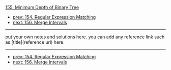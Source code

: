 [155. Minimum Depth of Binary Tree](http://www.lintcode.com/problem/minimum-depth-of-binary-tree)

- [prev: 154. Regular Expression Matching](154-regular-expression-matching.md)
- [next: 156. Merge Intervals](156-merge-intervals.md)

---

put your own notes and solutions here.
you can add any reference link such as [title](reference url) here.

---

- [prev: 154. Regular Expression Matching](154-regular-expression-matching.md)
- [next: 156. Merge Intervals](156-merge-intervals.md)
